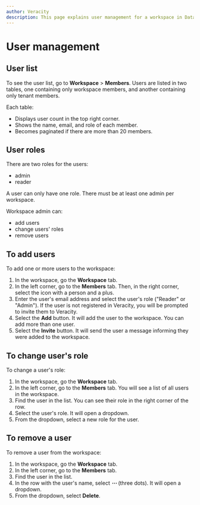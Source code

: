 ```yaml
---
author: Veracity
description: This page explains user management for a workspace in Data Workbench.
---
```

# User management

## User list
To see the user list, go to **Workspace** > **Members**. Users are listed in two tables, one containing only workspace members, and another containing only tenant members.

Each table:
* Displays user count in the top right corner.
* Shows the name, email, and role of each member.
* Becomes paginated if there are more than 20 members.

## User roles
There are two roles for the users:
* admin
* reader

A user can only have one role. There must be at least one admin per workspace.

Workspace admin can:
* add users
* change users' roles
* remove users

## To add users
To add one or more users to the workspace:
1. In the workspace, go the **Workspace** tab.
2. In the left corner, go to the **Members** tab. Then, in the right corner, select the icon with a person and a plus.
3. Enter the user's email address and select the user's role ("Reader" or "Admin").
If the user is not registered in Veracity, you will be prompted to invite them to Veracity.
4. Select the **Add** button. It will add the user to the workspace. You can add more than one user.
5. Select the **Invite** button. It will send the user a message informing they were added to the workspace.


## To change user's role
To change a user's role:
1. In the workspace, go the **Workspace** tab.
2. In the left corner, go to the **Members** tab. You will see a list of all users in the workspace.
3. Find the user in the list. You can see their role in the right corner of the row. 
4. Select the user's role. It will open a dropdown. 
5. From the dropdown, select a new role for the user.

## To remove a user
To remove a user from the workspace:
1. In the workspace, go the **Workspace** tab.
2. In the left corner, go to the **Members** tab.
3. Find the user in the list.
4. In the row with the user's name, select ***⋯*** (three dots). It will open a dropdown.
5. From the dropdown, select **Delete**.
